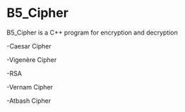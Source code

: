 # B5_Cipher
B5_Cipher is a C++ program for encryption and decryption

-Caesar Cipher

-Vigenère Cipher

-RSA

-Vernam Cipher

-Atbash Cipher


